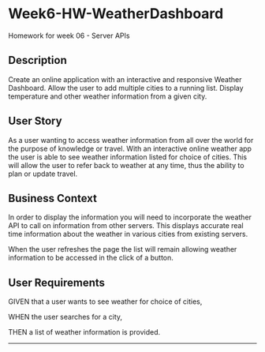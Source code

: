 # Week6-HW-WeatherDashboard

Homework for week 06 - Server APIs

## Description

Create an online application with an interactive and responsive Weather Dashboard. Allow the user to add multiple cities to a running list. Display temperature and other weather information from a given city.

## User Story

As a user wanting to access weather information from all over the world for the purpose of knowledge or travel. With an interactive online weather app the user is able to see weather information listed for choice of cities. This will allow the user to refer back to weather at any time, thus the ability to plan or update travel.

## Business Context

In order to display the information you will need to incorporate the weather API to call on information from other servers. This displays accurate real time information about the weather in various cities from existing servers.

When the user refreshes the page the list will remain allowing weather information to be accessed in the click of a button.

## User Requirements

GIVEN that a user wants to see weather for choice of cities,

WHEN the user searches for a city,

THEN a list of weather information is provided.

---

